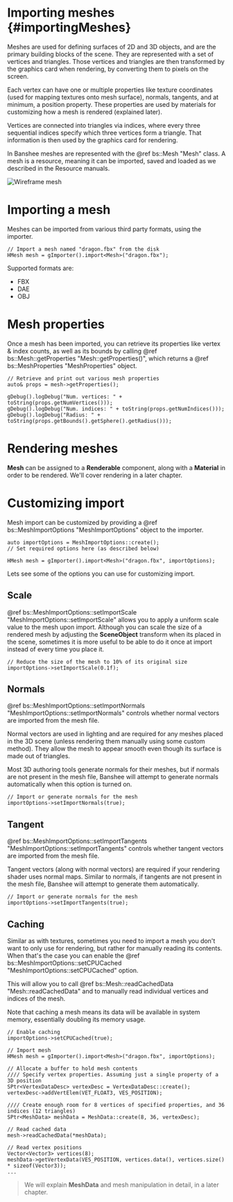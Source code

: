 Importing meshes 						{#importingMeshes}
===============

Meshes are used for defining surfaces of 2D and 3D objects, and are the primary building blocks of the scene. They are represented with a set of vertices and triangles. Those vertices and triangles are then transformed by the graphics card when rendering, by converting them to pixels on the screen. 

Each vertex can have one or multiple properties like texture coordinates (used for mapping textures onto mesh surface), normals, tangents, and at minimum, a position property. These properties are used by materials for customizing how a mesh is rendered (explained later).

Vertices are connected into triangles via indices, where every three sequential indices specify which three vertices form a triangle. That information is then used by the graphics card for rendering.

In Banshee meshes are represented with the @ref bs::Mesh "Mesh" class. A mesh is a resource, meaning it can be imported, saved and loaded as we described in the Resource manuals.

![Wireframe mesh](DragonWireframe.png) 

# Importing a mesh
Meshes can be imported from various third party formats, using the importer.

~~~~~~~~~~~~~{.cpp}
// Import a mesh named "dragon.fbx" from the disk
HMesh mesh = gImporter().import<Mesh>("dragon.fbx");
~~~~~~~~~~~~~

Supported formats are:
 - FBX
 - DAE
 - OBJ
 
# Mesh properties
Once a mesh has been imported, you can retrieve its properties like vertex & index counts, as well as its bounds by calling @ref bs::Mesh::getProperties "Mesh::getProperties()", which returns a @ref bs::MeshProperties "MeshProperties" object.

~~~~~~~~~~~~~{.cpp}
// Retrieve and print out various mesh properties
auto& props = mesh->getProperties();

gDebug().logDebug("Num. vertices: " + toString(props.getNumVertices()));
gDebug().logDebug("Num. indices: " + toString(props.getNumIndices()));
gDebug().logDebug("Radius: " + toString(props.getBounds().getSphere().getRadius()));
~~~~~~~~~~~~~

# Rendering meshes
**Mesh** can be assigned to a **Renderable** component, along with a **Material** in order to be rendered. We'll cover rendering in a later chapter.

# Customizing import
Mesh import can be customized by providing a @ref bs::MeshImportOptions "MeshImportOptions" object to the importer.

~~~~~~~~~~~~~{.cpp}
auto importOptions = MeshImportOptions::create();
// Set required options here (as described below)

HMesh mesh = gImporter().import<Mesh>("dragon.fbx", importOptions);
~~~~~~~~~~~~~

Lets see some of the options you can use for customizing import.

## Scale
@ref bs::MeshImportOptions::setImportScale "MeshImportOptions::setImportScale" allows you to apply a uniform scale value to the mesh upon import. Although you can scale the size of a rendered mesh by adjusting the **SceneObject** transform when its placed in the scene, sometimes it is more useful to be able to do it once at import instead of every time you place it.

~~~~~~~~~~~~~{.cpp}
// Reduce the size of the mesh to 10% of its original size
importOptions->setImportScale(0.1f);
~~~~~~~~~~~~~

## Normals
@ref bs::MeshImportOptions::setImportNormals "MeshImportOptions::setImportNormals" controls whether normal vectors are imported from the mesh file. 

Normal vectors are used in lighting and are required for any meshes placed in the 3D scene (unless rendering them manually using some custom method). They allow the mesh to appear smooth even though its surface is made out of triangles.

Most 3D authoring tools generate normals for their meshes, but if normals are not present in the mesh file, Banshee will attempt to generate normals automatically when this option is turned on.

~~~~~~~~~~~~~{.cpp}
// Import or generate normals for the mesh
importOptions->setImportNormals(true);
~~~~~~~~~~~~~

## Tangent
@ref bs::MeshImportOptions::setImportTangents "MeshImportOptions::setImportTangents" controls whether tangent vectors are imported from the mesh file. 

Tangent vectors (along with normal vectors) are required if your rendering shader uses normal maps. Similar to normals, if tangents are not present in the mesh file, Banshee will attempt to generate them automatically.

~~~~~~~~~~~~~{.cpp}
// Import or generate normals for the mesh
importOptions->setImportTangents(true);
~~~~~~~~~~~~~

## Caching
Similar as with textures, sometimes you need to import a mesh you don't want to only use for rendering, but rather for manually reading its contents. When that's the case you can enable the @ref bs::MeshImportOptions::setCPUCached "MeshImportOptions::setCPUCached" option.

This will allow you to call @ref bs::Mesh::readCachedData "Mesh::readCachedData" and to manually read individual vertices and indices of the mesh.

Note that caching a mesh means its data will be available in system memory, essentially doubling its memory usage.

~~~~~~~~~~~~~{.cpp}
// Enable caching
importOptions->setCPUCached(true);

// Import mesh
HMesh mesh = gImporter().import<Mesh>("dragon.fbx", importOptions);

// Allocate a buffer to hold mesh contents
//// Specify vertex properties. Assuming just a single property of a 3D position
SPtr<VertexDataDesc> vertexDesc = VertexDataDesc::create();
vertexDesc->addVertElem(VET_FLOAT3, VES_POSITION);

//// Create enough room for 8 vertices of specified properties, and 36 indices (12 triangles)
SPtr<MeshData> meshData = MeshData::create(8, 36, vertexDesc);

// Read cached data
mesh->readCachedData(*meshData);

// Read vertex positions
Vector<Vector3> vertices(8);
meshData->getVertexData(VES_POSITION, vertices.data(), vertices.size() * sizeof(Vector3));
...
~~~~~~~~~~~~~

> We will explain **MeshData** and mesh manipulation in detail, in a later chapter.